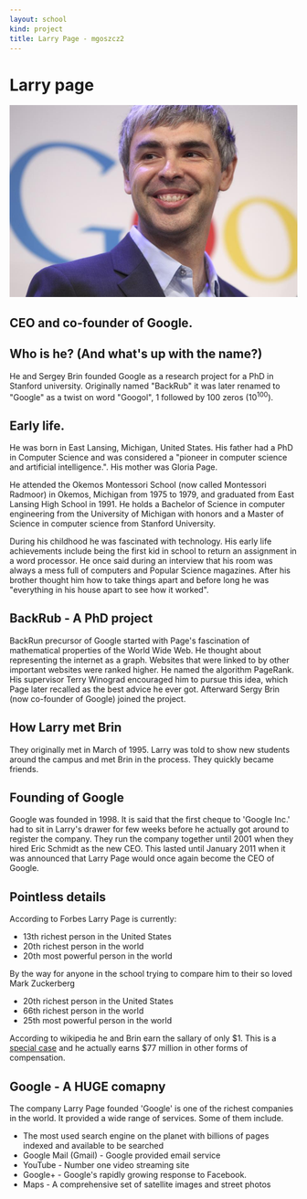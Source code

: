 ```yaml
---
layout: school
kind: project
title: Larry Page - mgoszcz2
---
```


# Larry page

![Lary page](images/larry.jpg)

## CEO and co-founder of Google.

## Who is he? (And what's up with the name?)

He and Sergey Brin founded Google as a research project for a PhD in Stanford university. Originally named "BackRub" it was later renamed to "Google" as a twist on word "Googol", 1 followed by 100 zeros (10<sup>100</sup>).

## Early life.

He was born in East Lansing, Michigan, United States. His father had a PhD in Computer Science and was considered a "pioneer in computer science and artificial intelligence.". His mother was Gloria Page.

He attended the Okemos Montessori School (now called Montessori Radmoor) in Okemos, Michigan from 1975 to 1979, and graduated from East Lansing High School in 1991. He holds a Bachelor of Science in computer engineering from the University of Michigan with honors and a Master of Science in computer science from Stanford University.

During his childhood he was fascinated with technology. His early life achievements include being the first kid in school to return an assignment in a word processor. He once said during an interview that his room was always a mess full of computers and Popular Science magazines. After his brother thought him how to take things apart and before long he was "everything in his house apart to see how it worked". 

## BackRub - A PhD project

BackRun precursor of Google started with Page's fascination of mathematical properties of the World Wide Web. He thought about representing the internet as a graph. Websites that were linked to by other important websites were ranked higher. He named the algorithm PageRank. His supervisor Terry Winograd encouraged him to pursue this idea, which Page later recalled as the best advice he ever got. Afterward Sergy Brin (now co-founder of Google) joined the project.

## How Larry met Brin

They originally met in March of 1995. Larry was told to show new students around the campus and met Brin in the process. They quickly became friends.

## Founding of Google

Google was founded in 1998. It is said that the first cheque to 'Google Inc.' had to sit in Larry's drawer for few weeks before he actually got around to register the company. They run the company together until 2001 when they hired Eric Schmidt as the new CEO. This lasted until January 2011 when it was announced that Larry Page would once again become the CEO of Google.

## Pointless details

According to Forbes Larry Page is currently:

* 13th richest person in the United States
* 20th richest person in the world
* 20th most powerful person in the world

By the way for anyone in the school trying to compare him to their so loved Mark Zuckerberg

* 20th richest person in the United States
* 66th richest person in the world
* 25th most powerful person in the world

According to wikipedia he and Brin earn the sallary of only $1. This is a [special case](http://en.wikipedia.org/wiki/One-dollar_salary) and he actually earns $77 million in other forms of compensation.

## Google - A HUGE comapny
The company Larry Page founded 'Google' is one of the richest companies in the world. It provided a wide range of services. Some of them include.

* The most used search engine on the planet with billions of pages indexed and available to be searched
* Google Mail (Gmail) - Google provided email service
* YouTube - Number one video streaming site
* Google+ - Google's rapidly growing response to Facebook.
* Maps - A comprehensive set of satellite images and street photos

